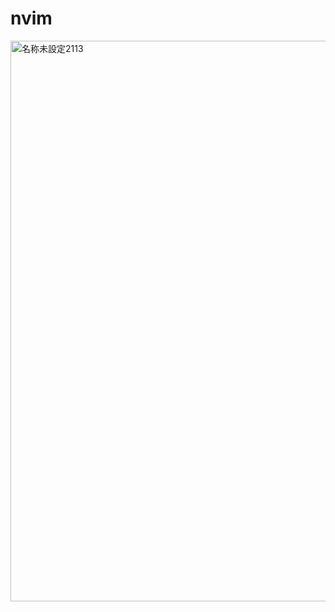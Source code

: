 # nvim
<img width="897" alt="名称未設定2113" src="https://user-images.githubusercontent.com/96198088/157967764-1bf6ec12-4981-4353-bb26-75bca89d29f7.png">

